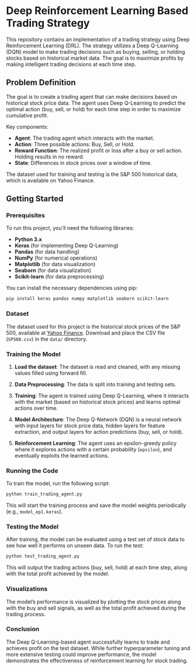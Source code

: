 

# Deep Reinforcement Learning Based Trading Strategy

This repository contains an implementation of a trading strategy using Deep Reinforcement Learning (DRL). The strategy utilizes a Deep Q-Learning (DQN) model to make trading decisions such as buying, selling, or holding stocks based on historical market data. The goal is to maximize profits by making intelligent trading decisions at each time step.

## Problem Definition

The goal is to create a trading agent that can make decisions based on historical stock price data. The agent uses Deep Q-Learning to predict the optimal action (buy, sell, or hold) for each time step in order to maximize cumulative profit.

Key components:
- **Agent**: The trading agent which interacts with the market.
- **Action**: Three possible actions: Buy, Sell, or Hold.
- **Reward Function**: The realized profit or loss after a buy or sell action. Holding results in no reward.
- **State**: Differences in stock prices over a window of time.

The dataset used for training and testing is the S&P 500 historical data, which is available on Yahoo Finance.

## Getting Started

### Prerequisites

To run this project, you'll need the following libraries:

- **Python 3.x**
- **Keras** (for implementing Deep Q-Learning)
- **Pandas** (for data handling)
- **NumPy** (for numerical operations)
- **Matplotlib** (for data visualization)
- **Seaborn** (for data visualization)
- **Scikit-learn** (for data preprocessing)

You can install the necessary dependencies using pip:

```bash
pip install keras pandas numpy matplotlib seaborn scikit-learn
```

### Dataset

The dataset used for this project is the historical stock prices of the S&P 500, available at [Yahoo Finance](https://ca.finance.yahoo.com/quote/%255EGSPC/history?p=%255EGSPC). Download and place the CSV file (`SP500.csv`) in the `data/` directory.

### Training the Model

1. **Load the dataset**: The dataset is read and cleaned, with any missing values filled using forward fill.

2. **Data Preprocessing**: The data is split into training and testing sets.

3. **Training**: The agent is trained using Deep Q-Learning, where it interacts with the market (based on historical stock prices) and learns optimal actions over time.

4. **Model Architecture**: The Deep Q-Network (DQN) is a neural network with input layers for stock price data, hidden layers for feature extraction, and output layers for action predictions (buy, sell, or hold).

5. **Reinforcement Learning**: The agent uses an epsilon-greedy policy where it explores actions with a certain probability (`epsilon`), and eventually exploits the learned actions.

### Running the Code

To train the model, run the following script:

```bash
python train_trading_agent.py
```

This will start the training process and save the model weights periodically (e.g., `model_ep1.keras`). 

### Testing the Model

After training, the model can be evaluated using a test set of stock data to see how well it performs on unseen data. To run the test:

```bash
python test_trading_agent.py
```

This will output the trading actions (buy, sell, hold) at each time step, along with the total profit achieved by the model.

### Visualizations

The model’s performance is visualized by plotting the stock prices along with the buy and sell signals, as well as the total profit achieved during the trading process.

### Conclusion

The Deep Q-Learning-based agent successfully learns to trade and achieves profit on the test dataset. While further hyperparameter tuning and more extensive testing could improve performance, the model demonstrates the effectiveness of reinforcement learning for stock trading.


